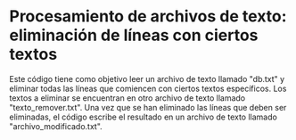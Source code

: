 # Procesamiento de archivos de texto: eliminación de líneas con ciertos textos
Este código tiene como objetivo leer un archivo de texto llamado "db.txt" y eliminar todas las líneas que comiencen con ciertos textos específicos. Los textos a eliminar se encuentran en otro archivo de texto llamado "texto_remover.txt". Una vez que se han eliminado las líneas que deben ser eliminadas, el código escribe el resultado en un archivo de texto llamado "archivo_modificado.txt".
